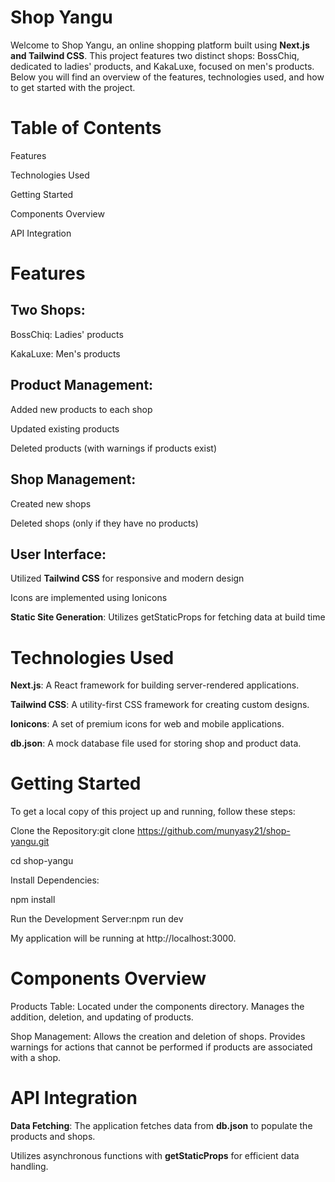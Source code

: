 
# **Shop Yangu**



Welcome to Shop Yangu, an online shopping platform built using  **Next.js and Tailwind CSS**. This project features two distinct shops: BossChiq, dedicated to ladies' products, and KakaLuxe, focused on men's products. Below you will find an overview of the features, technologies used, and how to get started with the project.
 
# Table of Contents


Features


Technologies Used


Getting Started


Components Overview


API Integration





# Features

## Two Shops:


BossChiq: Ladies' products


KakaLuxe: Men's products


## Product Management:

Added new products to each shop

Updated existing products

Deleted products (with warnings if products exist)



## Shop Management:

Created new shops

Deleted shops (only if they have no products)

## User Interface:

Utilized **Tailwind CSS** for responsive and modern design

Icons are implemented using Ionicons

**Static Site Generation**:
Utilizes getStaticProps for fetching data at build time


# Technologies Used

**Next.js**: A React framework for building server-rendered applications.


**Tailwind CSS**: A utility-first CSS framework for creating custom designs.


**Ionicons**: A set of premium icons for web and mobile applications.


**db.json**: A mock database file used for storing shop and product data.



# Getting Started
To get a local copy of this project up and running, follow these steps:

Clone the Repository:git clone https://github.com/munyasy21/shop-yangu.git

cd shop-yangu

Install Dependencies:

npm install

Run the Development Server:npm run dev

My application will be running at http://localhost:3000.

# Components Overview


Products Table:
Located under the components directory.
Manages the addition, deletion, and updating of products.


Shop Management:
Allows the creation and deletion of shops.
Provides warnings for actions that cannot be performed if products are associated with a shop.


# API Integration

**Data Fetching**:
The application fetches data from **db.json** to populate the products and shops.

Utilizes asynchronous functions with **getStaticProps** for efficient data handling.
